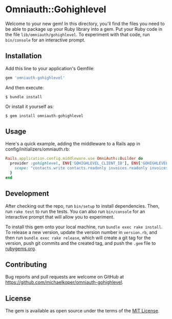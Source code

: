 # Omniauth::Gohighlevel

Welcome to your new gem! In this directory, you'll find the files you need to be able to package up your Ruby library into a gem. Put your Ruby code in the file `lib/omniauth/gohighlevel`. To experiment with that code, run `bin/console` for an interactive prompt.

## Installation

Add this line to your application's Gemfile:

```ruby
gem 'omniauth-gohighlevel'
```

And then execute:

    $ bundle install

Or install it yourself as:

    $ gem install omniauth-gohighlevel

## Usage

Here's a quick example, adding the middleware to a Rails app in config/initializers/omniauth.rb:

```ruby
Rails.application.config.middleware.use OmniAuth::Builder do
  provider :gohighlevel, ENV['GOHIGHLEVEL_CLIENT_ID'], ENV['GOHIGHLEVEL_CLIENT_SECRET'], {
    scope: "contacts.write contacts.readonly invoices.readonly invoices.write products.readonly locations.readonly"
  }
end
```

## Development

After checking out the repo, run `bin/setup` to install dependencies. Then, run `rake test` to run the tests. You can also run `bin/console` for an interactive prompt that will allow you to experiment.

To install this gem onto your local machine, run `bundle exec rake install`. To release a new version, update the version number in `version.rb`, and then run `bundle exec rake release`, which will create a git tag for the version, push git commits and the created tag, and push the `.gem` file to [rubygems.org](https://rubygems.org).

## Contributing

Bug reports and pull requests are welcome on GitHub at https://github.com/michaelkoper/omniauth-gohighlevel.

## License

The gem is available as open source under the terms of the [MIT License](https://opensource.org/licenses/MIT).
